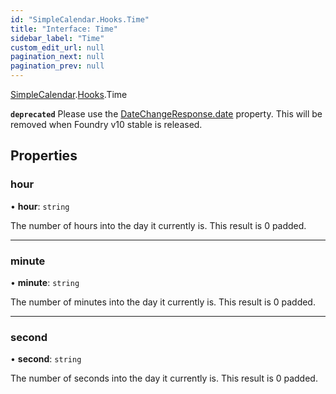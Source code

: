 ```yaml
---
id: "SimpleCalendar.Hooks.Time"
title: "Interface: Time"
sidebar_label: "Time"
custom_edit_url: null
pagination_next: null
pagination_prev: null
---
```


[SimpleCalendar](../namespaces/SimpleCalendar.md).[Hooks](../namespaces/SimpleCalendar.Hooks.md).Time

**`deprecated`** Please use the [DateChangeResponse.date](SimpleCalendar.Hooks.DateChangeResponse.md#date) property. This will be removed when Foundry v10 stable is released.

## Properties

### hour

• **hour**: `string`

The number of hours into the day it currently is. This result is 0 padded.

___

### minute

• **minute**: `string`

The number of minutes into the day it currently is. This result is 0 padded.

___

### second

• **second**: `string`

The number of seconds into the day it currently is. This result is 0 padded.
